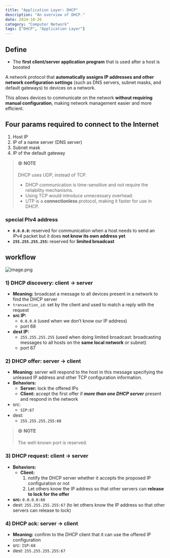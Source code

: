 ```yaml
---
title: "Application Layer: DHCP"
description: "An overview of DHCP."
date: 2024-10-26
category: "Computer Network"
tags: ["DHCP", "Application Layer"]
---
```


## Define

- The **first client/server application program** that is used after a host is boosted

A network protocol that **automatically assigns IP addresses and other network configuration settings** (such as DNS servers, subnet masks, and default gateways) to devices on a network. 

This allows devices to communicate on the network **without requiring manual configuration**, making network management easier and more efficient.

## Four params required to connect to the Internet

1. Host IP
2. IP of a name server (DNS server)
3. Subnet mask
4. IP of the default gateway

> 🟢 **NOTE**
>  
> DHCP uses UDP, instead of TCP.
> - DHCP communication is time-sensitive and not require the reliability mechanisms.
> - Using TCP would introduce unnecessary overhead.
> - UTP is a **connectionless** protocol, making it faster for use in DHCP.

### special PIv4 address

- **`0.0.0.0`:** reserved for communication when a host needs to send an IPv4 packet but it does **not know its own address yet**
- **`255.255.255.255`:** reserved for **limited broadcast**

## workflow

![image.png](/images/blog/DHCP/dhcp_flow.png)

### 1) DHCP discovery: client → server

- **Meaning:** broadcast a message to all devices present in a network to find the DHCP server
- `transaction_id`: set by the client and used to match a reply with the request
- **src IP:**
    - `0.0.0.0` (used when we don’t know our IP address)
    - port 68
- **dest IP:**
    - `255.255.255.255` (used when doing limited broadcast: broadcasting messages to all hosts on the **same local network** or subnet)
    - port 67

### 2) DHCP offer: server → client

- **Meaning:** server will respond to the host in this message specifying the unleased IP address and other TCP configuration information.
- **Behaviors:**
    - **Server:** lock the offered IPs
    - **Client:** accept the first offer if ***more than one DHCP server*** present and respond in the network
- src:
    - `SIP:67`
- dest:
    - `255.255.255.255:68`

> 🟢 **NOTE**
> 
> The well-known port is reserved.

### 3) DHCP request: client → server

- **Behaviors:**
    - **Client:**
        1. notify the DHCP server whether it accepts the proposed IP configuration or not
        2. Let others know the IP address so that other servers can **release to lock for the offer**
- **src:** `0.0.0.0:68`
- dest: `255.255.255.255:67` (to let others know the IP address so that other servers can release to lock)

### 4) DHCP ack: server → client

- **Meaning:** confirm to the DHCP client that it can use the offered IP configuration
- src: `ISP:68`
- dest: `255.255.255.255:67`